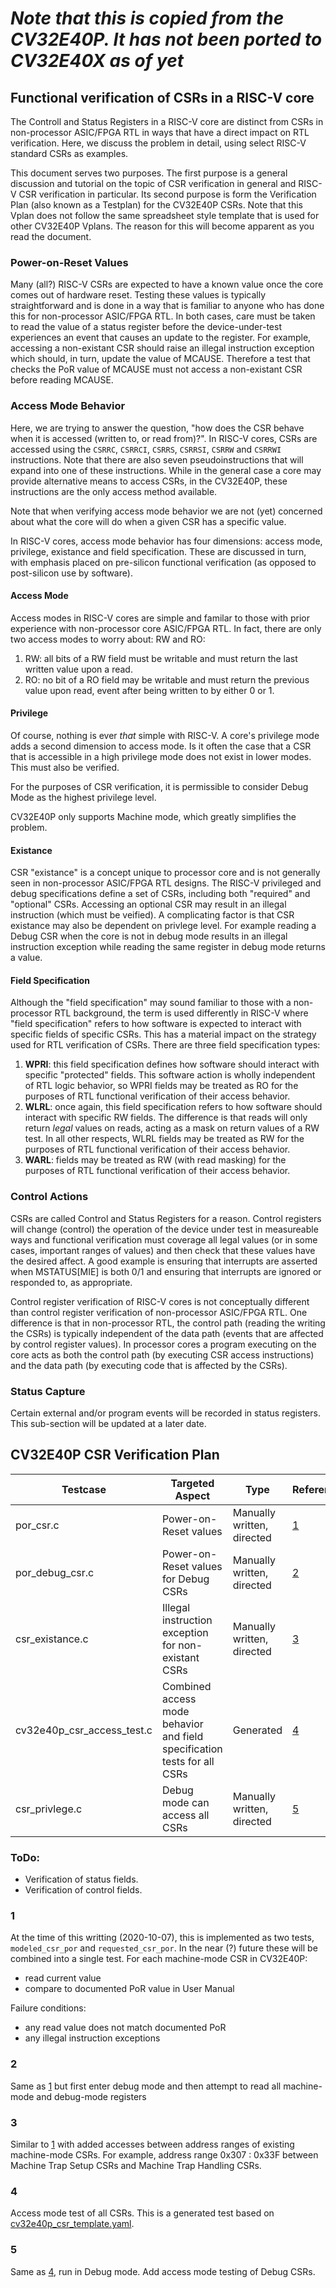 
# *Note that this is copied from the CV32E40P.  It has not been ported to CV32E40X as of yet*

## Functional verification of CSRs in a RISC-V core
The Controll and Status Registers in a RISC-V core are distinct from CSRs in
non-processor ASIC/FPGA RTL in ways that have a direct impact on RTL
verification.  Here, we discuss the problem in detail, using select RISC-V
standard CSRs as examples.

This document serves two purposes.  The first purpose is a general discussion
and tutorial on the topic of CSR verification in general and RISC-V CSR
verification in particular.   Its second purpose is form the Verification Plan
(also known as a Testplan) for the CV32E40P CSRs.   Note that this Vplan does
not follow the same spreadsheet style template that is used for other CV32E40P
Vplans.   The reason for this will become apparent as you read the document.

### Power-on-Reset Values

Many (all?) RISC-V CSRs are expected to have a known value once the core comes
out of hardware reset.  Testing these values is typically straightforward and
is done in a way that is familiar to anyone who has done this for non-processor
ASIC/FPGA RTL.  In both cases, care must be taken to read the value of a status
register before the device-under-test experiences an event that causes an update
to the register.  For example, accessing a non-existant CSR should raise an
illegal instruction exception which should, in turn, update the value of MCAUSE.
Therefore a test that checks the PoR value of MCAUSE must not access a non-existant
CSR before reading MCAUSE.

### Access Mode Behavior

Here, we are trying to answer the question, "how does the CSR behave when it is
accessed (written to, or read from)?".  In RISC-V cores, CSRs are accessed using
the `CSRRC`, `CSRRCI`, `CSRRS`, `CSRRSI`, `CSRRW` and `CSRRWI` instructions.  Note
that there are also seven pseudoinstructions that will expand into one of these
instructions.  While in the general case a core may provide alternative means to
access CSRs, in the CV32E40P, these instructions are the only access method available.

Note that when verifying access mode behavior we are not (yet) concerned about
what the core will do when a given CSR has a specific value.

In RISC-V cores, access mode behavior has four dimensions: access mode,
privilege, existance and field specification.  These are discussed in turn,
with emphasis placed on pre-silicon functional verification (as opposed to
post-silicon use by software).

#### Access Mode

Access modes in RISC-V cores are simple and familar to those with prior experience
with non-processor core ASIC/FPGA RTL.  In fact, there are only two access modes
to worry about: RW and RO:

1. RW: all bits of a RW field must be writable and must return the last written
value upon a read.
2. RO: no bit of a RO field may be writable and must return the previous value upon
read, event after being written to by either 0 or 1.

#### Privilege

Of course, nothing is ever _that_ simple with RISC-V.  A core's privilege mode adds
a second dimension to access mode.  Is it often the case that a CSR that is
accessible in a high privilege mode does not exist in lower modes. This must also
be verified.

For the purposes of CSR verification, it is permissible to consider Debug Mode as
the highest privilege level.

CV32E40P only supports Machine mode, which greatly simplifies the problem.

#### Existance

CSR "existance" is a concept unique to processor core and is not generally seen in
non-processor ASIC/FPGA RTL designs.  The RISC-V privileged and debug specifications
define a set of CSRs, including both "required" and "optional" CSRs.  Accessing an
optional CSR may result in an illegal instruction (which must be veified).  A
complicating factor is that CSR existance may also be dependent on privlege level.
For example reading a Debug CSR when the core is not in debug mode results in an
illegal instruction exception while reading the same register in debug mode
returns a value.

#### Field Specification

Although the "field specification" may sound familiar to those with a
non-processor RTL background, the term is used differently in RISC-V where
"field specification" refers to how software is expected to interact with
specific fields of specific CSRs.  This has a material impact on the strategy
used for RTL verification of CSRs.  There are three field specification types:

1. **WPRI**: this field specification defines how software should interact
with specific "protected" fields.  This software action is wholly independent of RTL
logic behavior, so WPRI fields may be treated as RO for the purposes of RTL
functional verification of their access behavior.
2. **WLRL**: once again, this field specification refers to how software should
interact with specific RW fields.  The difference is that reads will only return
_legal_ values on reads, acting as a mask on return values of a RW test.  In all
other respects, WLRL fields may be treated as RW for the purposes of RTL
functional verification of their access behavior.
3. **WARL**: fields may be treated as RW (with read masking) for the purposes of RTL functional
verification of their access behavior.


### Control Actions

CSRs are called Control and Status Registers for a reason.  Control registers will
change (control) the operation of the device under test in measureable ways and functional
verification must coverage all legal values (or in some cases, important ranges of
values) and then check that these values have the desired affect.  A good example
is ensuring that interrupts are asserted when MSTATUS[MIE] is both 0/1 and ensuring
that interrupts are ignored or responded to, as appropriate.

Control register verification of RISC-V cores is not conceptually different than
control register verification of non-processor ASIC/FPGA RTL.  One difference is
that in non-processor RTL, the control path (reading the writing the CSRs) is
typically independent of the data path (events that are affected by control
register values).  In processor cores a program executing on the core acts as both
the control path (by executing CSR access instructions) and the data path (by
executing code that is affected by the CSRs).

### Status Capture

Certain external and/or program events will be recorded in status registers.
This sub-section will be updated at a later date.

## CV32E40P CSR Verification Plan

| Testcase | Targeted Aspect | Type | Reference | Status |
|----------|-----------------|------|-----------|--------|
| por\_csr.c | Power-on-Reset values | Manually written, directed | [1](#1) | Complete |
| por\_debug\_csr.c | Power-on-Reset values for Debug CSRs | Manually written, directed | [2](#2) | |
| csr\_existance.c | Illegal instruction exception for non-existant CSRs | Manually written, directed | [3](#3) | |
| cv32e40p_csr\_access_test.c | Combined access mode behavior and field specification tests for all CSRs | Generated | [4](#4) | Under development |
| csr\_privlege.c | Debug mode can access all CSRs | Manually written, directed | [5](#5) | |

### ToDo:

* Verification of status fields.
* Verification of control fields.

### 1
At the time of this writting (2020-10-07), this is implemented as two tests, `modeled_csr_por` and `requested_csr_por`.  In the near (?) future these will be combined into a single test.  For each machine-mode CSR in CV32E40P:
- read current value
- compare to documented PoR value in User Manual

Failure conditions:
- any read value does not match documented PoR
- any illegal instruction exceptions

### 2
Same as [1](#1) but first enter debug mode and then attempt to read all
machine-mode and debug-mode registers

### 3
Similar to [1](#1) with added accesses between address ranges of existing
machine-mode CSRs.  For example, address range 0x307 : 0x33F between Machine
Trap Setup CSRs and Machine Trap Handling CSRs.

### 4
Access mode test of all CSRs.  This is a generated test based on [cv32e40p_csr_template.yaml](https://github.com/openhwgroup/core-v-verif/blob/master/vendor_lib/google/corev-dv/cv32e40p_csr_template.yaml).

### 5
Same as [4](#4), run in Debug mode.  Add access mode testing of Debug CSRs.

